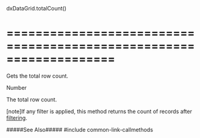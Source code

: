 <!--id-->dxDataGrid.totalCount()<!--/id-->
===================================================================
===================================================================

<!--shortDescription-->
Gets the total row count.
<!--/shortDescription-->

<!--returnType-->Number<!--/returnType-->
<!--returnDescription-->
The total row count.
<!--/returnDescription-->

<!--fullDescription-->
[note]If any filter is applied, this method returns the count of records after [filtering](/Documentation/Guide/Widgets/DataGrid/Filtering_and_Searching/).

#####See Also#####
#include common-link-callmethods
<!--/fullDescription-->